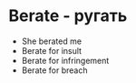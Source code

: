 # Berate - ругать

- She berated me
- Berate for insult
- Berate for infringement
- Berate for breach
